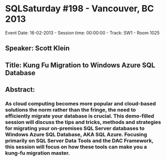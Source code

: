 # SQLSaturday #198 - Vancouver, BC 2013
Event Date: 16-02-2013 - Session time: 00:00:00 - Track: SW1 - Room 1025
## Speaker: Scott Klein
## Title: Kung Fu Migration to Windows Azure SQL Database
## Abstract:
### As cloud computing becomes more popular and cloud-based solutions the norm rather than the fringe, the need to efficiently migrate your database is crucial. This demo-filled session will discuss the tips and tricks, methods and strategies for migrating your on-premises SQL Server databases to Windows Azure SQL Database, AKA SQL Azure. Focusing primarily on SQL Server Data Tools and the DAC Framework, this session will focus on how these tools can make you a kung-fu migration master.
